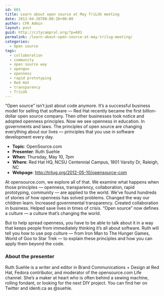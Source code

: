```yaml
---
id: 601
title: Learn about open source at May TriLUG meeting
date: 2012-04-26T08:00:20+00:00
author: CFR Admin
layout: post
guid: http://citycampral.org/?p=601
permalink: /learn-about-open-source-at-may-trilug-meeting/
categories:
  - Open source
tags:
  - collaboration
  - community
  - open source way
  - opengov
  - openness
  - rapid prototyping
  - Red Hat
  - transparency
  - TriLUG
---
```

&#8220;Open source&#8221; isn&#8217;t just about code anymore. It&#8217;s a successful business model for selling that software — Red Hat recently became the first billion-dollar open source company. Then other businesses took notice and adopted openness principles. Now we see openness in education. In governments and laws. The principles of open source are changing everything about our lives — principles that you use in software development every day.

  * **Topic**: OpenSource.com
  * **Presenter**: Ruth Suehle
  * **When**: Thursday, May 10, 7pm
  * **Where**: Red Hat HQ, NCSU Centennial Campus, 1801 Varsity Dr, Raleigh, NC
  * **Webpage**: <a title="TriLUG" href="http://trilug.org/2012-05-10/opensource-com" target="_blank">http://trilug.org/2012-05-10/opensource-com</a><!--more-->

At opensource.com, we explore all of that. We examine what happens when those principles — openness, transparency, collaboration, rapid prototyping, community — are applied to the world. We’ve found hundreds of stories of how openness has solved problems. Changed the way our children learn. Increased governmental transparency. Created collaboration in business. Helped save lives in times of crisis. &#8220;Open source&#8221; now defines a culture — a culture that’s changing the world.

But to help spread openness, you have to be able to talk about it in a way that keeps people from immediately thinking it&#8217;s all about software. Ruth will tell you how to use pop culture — from Iron Man to The Hunger Games, World of Goo to Star Trek — to explain these principles and how you can apply them beyond the code.

### About the presenter

Ruth Suehle is a writer and editor in Brand Communications + Design at Red Hat, Fedora contributor, and moderator of the opensource.com Life channel. She&#8217;s a maker at heart who is often behind a sewing machine, rolling fondant, or looking for the next DIY project. You can find her on Twitter and identi.ca as @suehle.